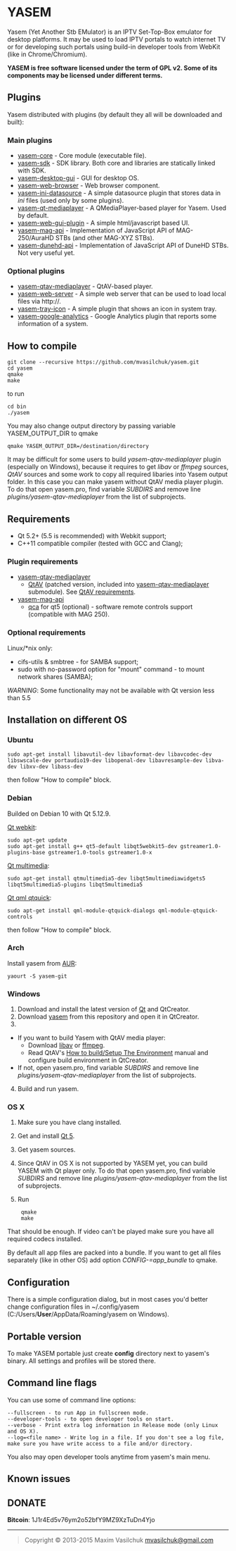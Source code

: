 # YASEM

Yasem (Yet Another Stb EMulator) is an IPTV Set-Top-Box emulator for desktop platforms. It may be used to load IPTV portals to watch internet TV or for developing such portals using build-in developer tools from WebKit (like in Chrome/Chromium).

**YASEM is free software licensed under the term of GPL v2. Some of its components may be licensed under different terms.**

## Plugins

Yasem distributed with plugins (by default they all will be downloaded and built):

### Main plugins

* [yasem-core](https://github.com/mvasilchuk/yasem-core) - Core module (executable file).
* [yasem-sdk](https://github.com/mvasilchuk/yasem-sdk) - SDK library. Both core and libraries are statically linked with SDK.
* [yasem-desktop-gui](https://github.com/mvasilchuk/yasem-desktop-gui) - GUI for desktop OS.
* [yasem-web-browser](https://github.com/mvasilchuk/yasem-web-browser) - Web browser component.
* [yasem-ini-datasource](https://github.com/mvasilchuk/yasem-ini-datasource) - A simple datasource plugin that stores data in *ini* files (used only by some plugins).
* [yasem-qt-mediaplayer](https://github.com/mvasilchuk/yasem-qt-mediaplayer) - A QMediaPlayer-based player for Yasem. Used by default.
* [yasem-web-gui-plugin](https://github.com/mvasilchuk/yasem-web-gui-plugin) - A simple html/javascript based UI.
* [yasem-mag-api](https://github.com/mvasilchuk/yasem-mag-api) - Implementation of JavaScript API of MAG-250/AuraHD STBs (and other MAG-XYZ STBs).
* [yasem-dunehd-api](https://github.com/mvasilchuk/yasem-dunehd-api) - Implementation of JavaScript API of DuneHD STBs. Not very useful yet.

### Optional plugins
* [yasem-qtav-mediaplayer](https://github.com/mvasilchuk/yasem-qtav-mediaplayer) - QtAV-based player.
* [yasem-web-server](https://github.com/mvasilchuk/yasem-web-server) - A simple web server that can be used to load local files via http://. 
* [yasem-tray-icon](https://github.com/mvasilchuk/yasem-tray-icon) - A simple plugin that shows an icon in system tray.
* [yasem-google-analytics](https://github.com/mvasilchuk/yasem-google-analytics) - Google Analytics plugin that reports some information of a system.

## How to compile
    
    git clone --recursive https://github.com/mvasilchuk/yasem.git
    cd yasem
    qmake
    make

to run

    cd bin
    ./yasem

You may also change output directory by passing variable YASEM_OUTPUT_DIR to qmake

    qmake YASEM_OUTPUT_DIR=/destination/directory
    
It may be difficult for some users to build *yasem-qtav-mediaplayer* plugin (especially on Windows), because it requires to get *libav* or *ffmpeg* sources, *QtAV* sources and some work to copy all required libaries into Yasem output folder. In this case you can make yasem without QtAV media player plugin. To do that open yasem.pro, find variable *SUBDIRS* and remove line *plugins/yasem-qtav-mediaplayer* from the list of subprojects.

## Requirements

* Qt 5.2+ (5.5 is recommended) with Webkit support;
* C++11 compatible compiler (tested with GCC and Clang);

### Plugin requirements

* [yasem-qtav-mediaplayer](https://github.com/mvasilchuk/yasem-qtav-mediaplayer)
  - [QtAV](https://github.com/wang-bin/QtAV) (patched version, included into [yasem-qtav-mediaplayer](https://github.com/mvasilchuk/yasem-qtav-mediaplayer) submodule). See [QtAV requirements](https://github.com/wang-bin/QtAV#requirements).
* [yasem-mag-api](https://github.com/mvasilchuk/yasem-mag-api)
  - [qca](http://delta.affinix.com/qca/) for qt5 (optional) - software remote controls support (compatible with MAG 250).

### Optional requirements

Linux/*nix only:
* cifs-utils & smbtree - for SAMBA support;
* sudo with no-password option for "mount" command - to mount network shares (SAMBA);

_WARNING_: Some functionality may not be available with Qt version less than 5.5

## Installation on different OS

### Ubuntu

    sudo apt-get install libavutil-dev libavformat-dev libavcodec-dev libswscale-dev portaudio19-dev libopenal-dev libavresample-dev libva-dev libxv-dev libass-dev

then follow "How to compile" block.

### Debian

Builded on Debian 10 with Qt 5.12.9.

[Qt webkit](https://github.com/thoughtbot/capybara-webkit/wiki/Installing-Qt-and-compiling-capybara-webkit#debian--ubuntu):

    sudo apt-get update
    sudo apt-get install g++ qt5-default libqt5webkit5-dev gstreamer1.0-plugins-base gstreamer1.0-tools gstreamer1.0-x

[Qt multimedia](https://stackoverflow.com/questions/26948466/project-error-unknown-modules-in-qt-multimedia):

    sudo apt-get install qtmultimedia5-dev libqt5multimediawidgets5 libqt5multimedia5-plugins libqt5multimedia5
   
[Qt qml qtquick](https://github.com/webcamoid/webcamoid/issues/40):

    sudo apt-get install qml-module-qtquick-dialogs qml-module-qtquick-controls
    
then follow "How to compile" block.

### Arch

Install yasem from [AUR](https://aur4.archlinux.org/packages/yasem-git):

    yaourt -S yasem-git

### Windows

1. Download and install the latest version of [Qt](http://www.qt.io/download-open-source/) and QtCreator.
2. Download [yasem](https://github.com/mvasilchuk/yasem.git) from this repository and open it in QtCreator.
3. 
  - If you want to build Yasem with QtAV media player:
    * Download [libav](https://libav.org/download.html) or [ffmpeg](https://www.ffmpeg.org/download.html).
    * Read QtAV's [How to build/Setup The Environment](https://github.com/wang-bin/QtAV/wiki/Build-QtAV#1-setup-the-environment) manual and configure build environment in QtCreator.
  - If not, open yasem.pro, find variable *SUBDIRS* and remove line *plugins/yasem-qtav-mediaplayer* from the list of subprojects.
4. Build and run yasem.
 
### OS X

1. Make sure you have clang installed.
2. Get and install [Qt 5](https://www.qt.io/download-open-source/).
3. Get yasem sources.
4. Since QtAV in OS X is not supported by YASEM yet, you can build YASEM with Qt player only. To do that open yasem.pro, find variable *SUBDIRS* and remove line *plugins/yasem-qtav-mediaplayer* from the list of subprojects.
5. Run

        qmake
        make

That should be enough. If video can't be played make sure you have all required codecs installed.

By default all app files are packed into a bundle. If you want to get all files separately (like in other OS) add option *CONFIG-=app_bundle* to qmake.

## Configuration

There is a simple configuration dialog, but in most cases you'd better change configuration files in ~/.config/yasem (C:/Users/__User__/AppData/Roaming/yasem on Windows).

## Portable version

To make YASEM portable just create **config** directory next to yasem's binary. All settings and profiles will be stored there.

## Command line flags

You can use some of command line options:

    --fullscreen - to run App in fullscreen mode.
    --developer-tools - to open developer tools on start.
    --verbose - Print extra log information in Release mode (only Linux and OS X).
    --log=<file name> - Write log in a file. If you don't see a log file, make sure you have write access to a file and/or directory.
    
You also may open developer tools anytime from yasem's main menu.

## Known issues

## DONATE

**Bitcoin**: 1J1r4Ed5v76ym2o52bfY9MZ9XzTuDn4Yjo

- - -

> Copyright &copy; 2013-2015 Maxim Vasilchuk mvasilchuk@gmail.com

